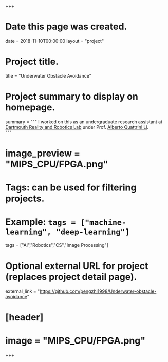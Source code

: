 +++
# Date this page was created.
date = 2018-11-10T00:00:00
layout = "project"

# Project title.
title = "Underwater Obstacle Avoidance"

# Project summary to display on homepage.
summary = """
 I worked on this as an undergraduate research assistant at [Dartmouth Reality and Robotics Lab](https://rlab.cs.dartmouth.edu/home/#people) under Prof. [Alberto Quattrini Li](https://sites.google.com/view/albertoq). <br>
 """
 
# image_preview = "MIPS_CPU/FPGA.png"

# Tags: can be used for filtering projects.
# Example: `tags = ["machine-learning", "deep-learning"]`
tags = ["AI","Robotics","CS","Image Processing"]

# Optional external URL for project (replaces project detail page).
external_link = "https://github.com/pengzhi1998/Underwater-obstacle-avoidance"

# [header]
# image = "MIPS_CPU/FPGA.png"

+++
